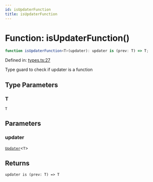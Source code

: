 ```yaml
---
id: isUpdaterFunction
title: isUpdaterFunction
---
```


# Function: isUpdaterFunction()

```ts
function isUpdaterFunction<T>(updater): updater is (prev: T) => T;
```

Defined in: [types.ts:27](https://github.com/TanStack/store/blob/main/packages/store/src/types.ts#L27)

Type guard to check if updater is a function

## Type Parameters

### T

`T`

## Parameters

### updater

[`Updater`](../../type-aliases/Updater.md)\<`T`\>

## Returns

`updater is (prev: T) => T`
